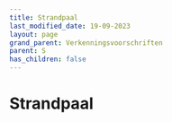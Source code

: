 ```yaml
---
title: Strandpaal
last_modified_date: 19-09-2023
layout: page
grand_parent: Verkenningsvoorschriften
parent: S
has_children: false
---
```


Strandpaal
==========

